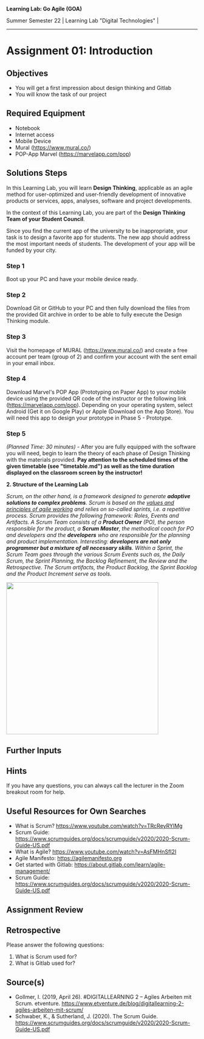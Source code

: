 <!--- Learning Lab: "Digital Technologies" GOA DT
Author: Mert Ünal 		Date: 2022

-->



**Learning Lab: Go Agile (GOA)**   

Summer Semester 22 | Learning Lab "Digital Technologies" |  

***
# Assignment 01: Introduction

## Objectives
- You will get a first impression about design thinking and Gitlab
- You will know the task of our project

## Required Equipment
- Notebook
- Internet access
- Mobile Device
- Mural (https://www.mural.co/)
- POP-App Marvel (https://marvelapp.com/pop)

## Solutions Steps

In this Learning Lab, you will learn **Design Thinking**, applicable as an agile method for user-optimized and user-friendly development of innovative products or services, apps, analyses, software and project developments.

In the context of this Learning Lab, you are part of the **Design Thinking Team of your Student Council**.

Since you find the current app of the university to be inappropriate, your task is to design a favorite app for students. The new app should address the most important needs of students. The development of your app will be funded by your city.


### Step 1
Boot up your PC and have your mobile device ready.

### Step 2
Download Git or GitHub to your PC and then fully download the files from the provided Git archive in order to be able to fully execute the Design Thinking module.

### Step 3
Visit the homepage of MURAL (https://www.mural.co/) and create a free account per team (group of 2) and confirm your account with the sent email in your email inbox.

### Step 4
Download Marvel's POP App (Prototyping on Paper App) to your mobile device using the provided QR code of the instructor or the following link (https://marvelapp.com/pop).
Depending on your operating system, select Android (Get it on Google Play) or Apple (Download on the App Store). You will need this app to design your prototype in Phase 5 - Prototype.

### Step 5
*(Planned Time: 30 minutes)* - After you are fully equipped with the software you will need, begin to learn the theory of each phase of Design Thinking with the materials provided. 
**Pay attention to the scheduled times of the given timetable (see "timetable.md") as well as the time duration displayed on the classroom screen by the instructor!**


**2. Structure of the Learning Lab**

_Scrum, on the other hand, is a framework designed to generate **adaptive solutions to complex problems**. Scrum is based on the [values and principles of agile working](<https://agilemanifesto.org/>) and relies on so-called sprints, i.e. a repetitive process. Scrum provides the following framework: Roles, Events and Artifacts.
A Scrum Team consists of a **Product Owner** (PO), the person responsible for the product, a **Scrum Master**, the methodical coach for PO and developers and the **developers** who are responsible for the planning and product implementation. Interesting: **developers are not only programmer but a mixture of all necessary skills**. Within a Sprint, the Scrum Team goes through the various Scrum Events such as, the Daily Scrum, the Sprint Planning, the Backlog Refinement, the Review and the Retrospective. The Scrum artifacts, the Product Backlog, the Sprint Backlog and the Product Increment serve as tools._

<img src="../9000_Specific_Files/2701_ScrumCircle.png" width="400">



## Further Inputs

## Hints

If you have any questions, you can always call the lecturer in the Zoom breakout room for help.


## Useful Resources for Own Searches

- What is Scrum? <https://www.youtube.com/watch?v=TRcReyRYIMg>
- Scrum Guide: <https://www.scrumguides.org/docs/scrumguide/v2020/2020-Scrum-Guide-US.pdf>
- What is Agile? <https://www.youtube.com/watch?v=AsFMHnSfI2I> 
- Agile Manifesto: <https://agilemanifesto.org>
- Get started with Gitlab: <https://about.gitlab.com/learn/agile-management/>
- Scrum Guide: <https://www.scrumguides.org/docs/scrumguide/v2020/2020-Scrum-Guide-US.pdf>

## Assignment Review

## Retrospective
Please answer the following questions: 

1. What is Scrum used for?
2. What is Gitlab used for?

## Source(s)

- Gollmer, I. (2019, April 26). #DIGITALLEARNING 2 – Agiles Arbeiten mit Scrum. etventure. <https://www.etventure.de/blog/digitallearning-2-agiles-arbeiten-mit-scrum/>
- Schwaber, K., & Sutherland, J. (2020). The Scrum Guide. <https://www.scrumguides.org/docs/scrumguide/v2020/2020-Scrum-Guide-US.pdf>
